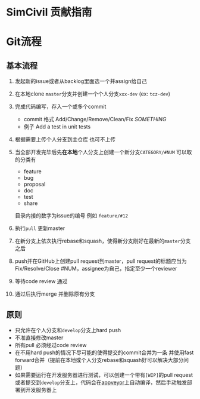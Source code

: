 SimCivil 贡献指南
=======

# Git流程

## 基本流程

 1. 发起新的issue或者从backlog里面选一个并assign给自己
 2. 在本地clone `master`分支并创建一个个人分支`xxx-dev` (ex: `tcz-dev`) 
 3. 完成代码编写，存入一个或多个commit
	 - commit 格式
		Add/Change/Remove/Clean/Fix *SOMETHING*
	 - 例子
	   Add a test in unit tests
 4. 根据需要上传个人分支到主仓库 也可不上传
 5. 当全部开发完毕后先**在本地**个人分支上创建一个新分支`CATEGORY/#NUM`
	 可以取的分类有
	 - feature
	 - bug
	 - proposal
	 - doc
	 - test
	 - share
   
	目录内接的数字为issue的编号
	例如 `feature/#12`
6. 执行`pull` 更新master
7. 在新分支上依次执行rebase和squash，使得新分支刚好在最新的`master`分支之后
8. push并在GitHub上创建pull request到master，pull request的标题应当为 Fix/Resolve/Close #NUM，assignee为自己，指定至少一个reviewer
9. 等待code review 通过
10. 通过后执行merge 并删除原有分支

## 原则

 - 只允许在个人分支和`develop`分支上hard push
 - 不准直接修改master
 - 所有pull 必须经过code review
 - 在不用hard push的情况下尽可能的使得提交的commit合并为一条 并使用fast forward合并（提前在本地或个人分支rebase和squash好可以解决大部分问题）
 - 如果需要运行在开发服务器进行测试，可以创建一个带有`[WIP]`的pull request或者提交到`develop`分支上，代码会在[appveyor](https://ci.appveyor.com/project/tcz717/simcivil)上自动编译，然后手动触发部署到开发服务器上

 
